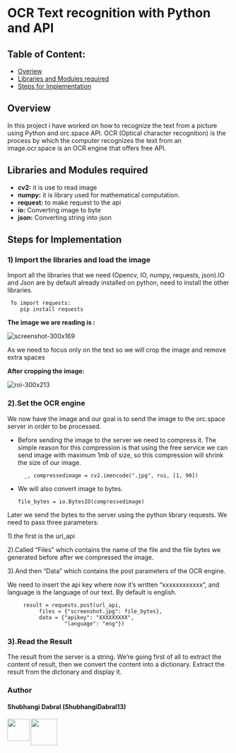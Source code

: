 
# OCR Text recognition with Python and API

## Table of Content:
* [Overiew](https://github.com/ShubhangiDabral13/OCR-Text-Recognition/edit/master/OCR%20Text%20recognition%20with%20Python%20and%20API#Overview)
* [Libraries and Modules required](https://github.com/ShubhangiDabral13/OCR-Text-Recognition/edit/master/OCR%20Text%20recognition%20with%20Python%20and%20API#Libraries-and-Modules-required)
* [Steps for Implementation](https://github.com/ShubhangiDabral13/OCR-Text-Recognition/edit/master/OCR%20Text%20recognition%20with%20Python%20and%20API#Steps-for-Implementation)


## Overview

In this project i have worked on how to recognize the text from a picture using Python and orc.space API. OCR (Optical character recognition) is the process by which the computer recognizes the text from an image.ocr.space is an OCR engine that offers free API.

## Libraries and Modules required

* **cv2:** it is use to read image
* **numpy:** it is library used for mathematical computation.  
* **request:** to make request to the api
* **io:** Converting image to byte
* **json:** Converting string into json

 ## Steps for Implementation
 
 ### 1) Import the libraries and load the image
 
Import all the libraries that we need (Opencv, IO, numpy, requests, json).IO and Json are by default already installed on python, need to  install the other libraries.

     To import requests:
        pip install requests
        
 **The image we are reading is :**
 
![screenshot-300x169](https://user-images.githubusercontent.com/44902363/85969873-8698d100-b9e6-11ea-88b9-1450c90ae065.jpg)

 As we need to focus only on the text so we will crop the image and remove extra spaces
 
 **After cropping the image:**
 
 
![roi-300x213](https://user-images.githubusercontent.com/44902363/85969821-610bc780-b9e6-11ea-898c-1fed5cf91801.jpg)


### 2).Set the OCR engine

We now have the image and our goal is to send the image to the orc.space server in order to be processed. 

* Before sending the image to the server we need to compress it. The simple reason for this compression is that using the free service we can send image with maximum 1mb of size, so this compression will shrink the size of our image.

        _, compressedimage = cv2.imencode(".jpg", roi, [1, 90])
        
 * We will also convert image to bytes.
 
       file_bytes = io.BytesIO(compressedimage)
       
       
Later we send the bytes to the server using the python library requests.
We need to pass three parameters:

   1).the first is the url_api
   
   2).Called “Files” which contains the name of the file and the file bytes we generated before after we compressed the image.
   
   3).And then “Data” which contains the post parameters of the OCR engine.
   
We need to insert the api key where now it’s written “xxxxxxxxxxxx”, and language is the language of our text. By default is english.

         result = requests.post(url_api,
              files = {"screenshot.jpg": file_bytes},
              data = {"apikey": "XXXXXXXXX",
                      "language": "eng"})
                      
                      
### 3).Read the Result

The result from the server is a string.
We’re going first of all to extract the content of result, then we convert the content into a dictionary.
Extract the result from the dictonary and display it.


### Author

#### Shubhangi Dabral (ShubhangiDabral13)
<a href="https://twitter.com/Shubhi_Dabral"><img 
src="https://news.wjct.org/sites/wjct/files/styles/medium/public/201407/v65oai7fxn47qv9nectx.png" align="left" height="50" width="50" ></a>
<a href="https://www.linkedin.com/in/shubhangi-dabral-b79705145/"><img src="https://cdn2.iconfinder.com/data/icons/simple-social-media-shadow/512/14-512.png" align="left" height="60" width="60" ></a>




